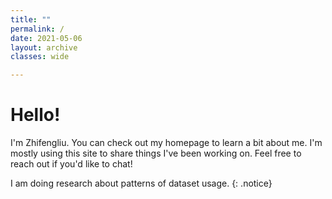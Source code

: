 ```yaml
---
title: ""
permalink: /
date: 2021-05-06
layout: archive
classes: wide

---
```

# Hello!
I'm Zhifengliu. You can check out my homepage to learn a bit about me. I'm mostly using this site to share things I've been working on. Feel free to reach out if you'd like to chat!

I am doing research about patterns of dataset usage. {: .notice}
